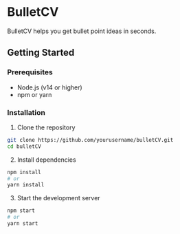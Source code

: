 # BulletCV

BulletCV helps you get bullet point ideas in seconds.

## Getting Started

### Prerequisites

- Node.js (v14 or higher)
- npm or yarn

### Installation

1. Clone the repository
```bash
git clone https://github.com/yourusername/bulletCV.git
cd bulletCV
```

2. Install dependencies
```bash
npm install
# or
yarn install
```

3. Start the development server
```bash
npm start
# or
yarn start
```